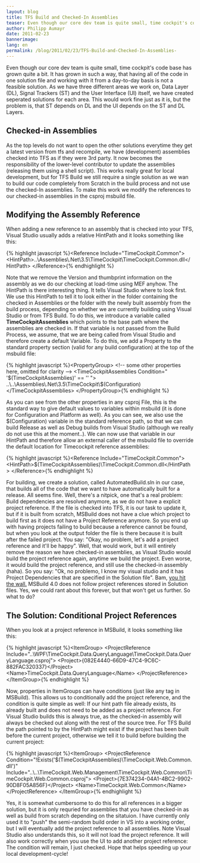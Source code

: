 ```yaml
---
layout: blog
title: TFS Build and Checked-In Assemblies 
teaser: Even though our core dev team is quite small, time cockpit's code base has grown quite a bit. It has grown in such a way, that having all of the code in one solution file and working with it from a day-to-day basis is not a feasible solution. As we have three different areas we work on, Data Layer (DL), Signal Trackers (ST) and the User Interface (UI) itself, we have created seperated solutions for each area. This would work fine just as it is, but the problem is, that ST depends on DL and the UI depends on the ST and DL Layers.
author: Philipp Aumayr
date: 2011-02-23
bannerimage: 
lang: en
permalink: /blog/2011/02/23/TFS-Build-and-Checked-In-Assemblies-
---
```


<p xmlns="http://www.w3.org/1999/xhtml">Even though our core dev team is quite small, time cockpit's code base has grown quite a bit. It has grown in such a way, that having all of the code in one solution file and working with it from a day-to-day basis is not a feasible solution. As we have three different areas we work on, Data Layer (DL), Signal Trackers (ST) and the User Interface (UI) itself, we have created seperated solutions for each area. This would work fine just as it is, but the problem is, that ST depends on DL and the UI depends on the ST and DL Layers.</p><h2 xmlns="http://www.w3.org/1999/xhtml">Checked-in Assemblies</h2><p xmlns="http://www.w3.org/1999/xhtml">As the top levels do not want to open the other solutions everytime they get a latest version from tfs and recompile, we have (development) assemblies checked into TFS as if they were 3rd party. It now becomes the responsibility of the lower-level contributor to update the assemblies (releasing them using a shell script). This works really great for local development, but for TFS Build we still require a single solution as we wan to build our code completely from Scratch in the build process and not use the checked-In assemblies. To make this work we modify the references to our checked-in assemblies in the csproj msbuild file.</p><h2 xmlns="http://www.w3.org/1999/xhtml">Modifying the Assembly Reference</h2><p xmlns="http://www.w3.org/1999/xhtml">When adding a new reference to an assembly that is checked into your TFS, Visual Studio usually adds a relative HintPath and it looks something like this:</p>{% highlight javascript %}&lt;Reference Include="TimeCockpit.Common"&gt;
    &lt;HintPath&gt;..\Assemblies\.Net\3.5\TimeCockpit\TimeCockpit.Common.dll&lt;/HintPath&gt;  
&lt;/Reference&gt;{% endhighlight %}<p xmlns="http://www.w3.org/1999/xhtml">Note that we remove the Version and thumbprint information on the assembly as we do our checking at load-time using MEF anyhow. The HintPath is there interesting thing. It tells Visual Studio where to look first. We use this HintPath to tell it to look either in the folder containing the checked in Assemblies or the folder with the newly built assembly from the build process, depending on whether we are currently building using Visual Studio or from TFS Build. To do this, we introduce a variable called <strong>TimeCockpitAssemblies</strong> which points to the base path where the assemblies are checked in. If that variable is not passed from the Build Process, we assume, that we are being called from Visual Studio and therefore create a default Variable. To do this, we add a Property to the standard property section (valid for any build configuration) at the top of the msbuild file:</p>{% highlight javascript %}&lt;PropertyGroup&gt;
    &lt;!-- some other properties here, omitted for clarity --&gt;
    &lt;TimeCockpitAssemblies Condition=" '$(TimeCockpitAssemblies)' == '' "&gt;
        ..\..\Assemblies\.Net\3.5\TimeCockpit\$(Configuration)
    &lt;/TimeCockpitAssemblies&gt;
&lt;/PropertyGroup&gt;{% endhighlight %}<p xmlns="http://www.w3.org/1999/xhtml">As you can see from the other properties in any csproj File, this is the standard way to give default values to variables within msbuild (it is done for Configuration and Platform as well). As you can see, we also use the $(Configuration) variable in the standard reference path, so that we can build Release as well as Debug builds from Visual Studio (although we really do not use this at the moment..). We can now use that variable in our HintPath and therefore allow an external caller of the msbuild file to override the default location for Timecockpit reference assemblies:</p>{% highlight javascript %}&lt;Reference Include="TimeCockpit.Common"&gt;
    &lt;HintPath&gt;$(TimeCockpitAssemblies)\TimeCockpit.Common.dll&lt;/HintPath&gt;  
&lt;/Reference&gt;{% endhighlight %}<p xmlns="http://www.w3.org/1999/xhtml">For building, we create a solution, called AutomatedBuild.sln in our case, that builds all of the code that we want to have automatically built for a release. All seems fine. Well, there's a nitpick, one that's a real problem: Build dependencies are resolved anymore, as we do not have a explicit project reference. If the file is checked into TFS, it is our task to update it, but if it is built from scratch, MSBuild does not have a clue which project to build first as it does not have a Project Reference anymore. So you end up with having projects failing to build because a reference cannot be found, but when you look at the output folder the file is there because it is built after the failed project. You say: "Okay, no problem, let's add a project reference and it'll be happy". Well, that would work, but it will entirely remove the reason we have checked-in assemblies, as Visual Studio would build the project reference again, anytime we build the project. Even worse, it would build the project reference, and still use the checked-in assembly (haha). So you say: "Ok, no problemo, I know my visual studio and it has Project Dependencies that are specified in the Solution file". Bam, <span><a title="MS Connect ticket on MSBuild not following solution-project dependencies" href="http://connect.microsoft.com/VisualStudio/feedback/details/586875/msbuild-4-0-incorrectly-processes-project-dependencies-specified-in-solution-file" target="_blank">you hit the wall.</a></span> MSBuild 4.0 does not follow project references stored in Solution files. Yes, we could rant about this forever, but that won't get us further. So what to do?</p><h2 xmlns="http://www.w3.org/1999/xhtml">The Solution: Conditional Project References</h2><p xmlns="http://www.w3.org/1999/xhtml">When you look at a project reference in MSBuild, it looks something like this:</p>{% highlight javascript %}&lt;ItemGroup&gt;
    &lt;ProjectReference Include="..\WPF\TimeCockpit.Data.QueryLanguage\TimeCockpit.Data.QueryLanguage.csproj"&gt;
        &lt;Project&gt;{082E4440-66D9-47C4-9C6C-882FAC320337}&lt;/Project&gt;
        &lt;Name&gt;TimeCockpit.Data.QueryLanguage&lt;/Name&gt;
    &lt;/ProjectReference&gt;
 &lt;/ItemGroup&gt;{% endhighlight %}<p xmlns="http://www.w3.org/1999/xhtml">Now, properties in ItemGroups can have conditions (just like any tag in MSBuild). This allows us to conditionally add the project reference, and the condition is quite simple as well: If our hint path file already exists, its already built and does not need to be added as a project reference. For Visual Studio builds this is always true, as the checked-in assembly will always be checked out along with the rest of the source tree. For TFS Build the path pointed to by the HintPath might exist if the project has been built before the current project, otherwise we tell it to build before building the current project:</p>{% highlight javascript %}&lt;ItemGroup&gt;
    &lt;ProjectReference Condition="!Exists('$(TimeCockpitAssemblies)\TimeCockpit.Web.Common.dll')" Include="..\..\TimeCockpit.Web.Management\TimeCockpit.Web.Common\TimeCockpit.Web.Common.csproj"&gt; 
        &lt;Project&gt;{7E374234-04A1-4BC2-9902-90D8F05A856F}&lt;/Project&gt; 
        &lt;Name&gt;TimeCockpit.Web.Common&lt;/Name&gt; 
    &lt;/ProjectReference&gt; 
&lt;/ItemGroup&gt;{% endhighlight %}<p xmlns="http://www.w3.org/1999/xhtml">Yes, it is somewhat cumbersome to do this for all references in a bigger solution, but it is only requried for assemblies that you have checked-in as well as build from scratch depending on the sitatuion. I have currently only used it to "push" the semi-random build order in VS into a working order, but I will eventually add the project reference to all assemblies. Note Visual Studio also understands this, so it will not load the project reference. It will also work correctly when you use the UI to add another project reference: The condition will remain, I just checked. Hope that helps speeding up your local development-cycle!</p>